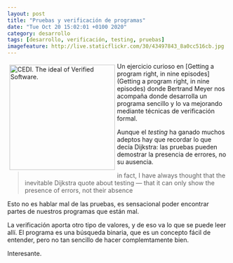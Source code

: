 ```yaml
--- 
layout: post
title: "Pruebas y verificación de programas"
date: "Tue Oct 20 15:02:01 +0100 2020"
category: desarrollo
tags: [desarrollo, verificación, testing, pruebas]
imagefeature: http://live.staticflickr.com/30/43497843_8a0cc516cb.jpg
---
```


<a href="https://www.flickr.com/photos/fernand0/43497843/" title="CEDI. The ideal of Verified Software. "><img src="http://live.staticflickr.com/30/43497843_8a0cc516cb.jpg" alt="CEDI. The ideal of Verified Software. " width="240" style="float:left; margin:5px"></a>
Un ejercicio curioso en [Getting a program right, in nine episodes](Getting a program right, in nine episodes) donde Bertrand Meyer nos acompaña donde desarrolla un programa sencillo y lo va mejorando mediante técnicas de verificación formal. 

Aunque el *testing* ha ganado muchos adeptos hay que recordar lo que decía Dijkstra: las pruebas pueden demostrar la presencia de errores, no su ausencia.

> in fact, I have always thought that the inevitable Dijkstra quote about testing — that it can only show the presence of errors, not their absence 

Esto no es hablar mal de las pruebas, es sensacional poder encontrar partes de nuestros programas que están mal.

La verificación aporta otro tipo de valores, y de eso va lo que se puede leer allí.
El programa es una búsqueda binaria, que es un concepto fácil de entender, pero no tan sencillo de hacer complemtamente bien.

Interesante.

